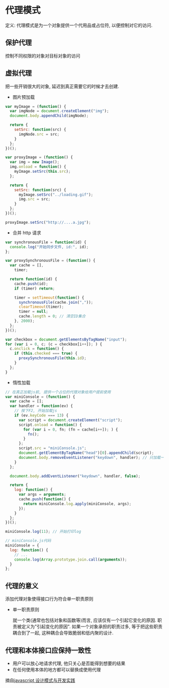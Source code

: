 # 代理模式

定义: 代理模式是为一个对象提供一个代用品或占位符, 以便控制对它的访问.

## 保护代理

控制不同权限的对象对目标对象的访问

## 虚拟代理

把一些开销很大的对象, 延迟到真正需要它的时候才去创建.

- 图片预加载

```javascript
var myImage = (function() {
  var imgNode = document.createElement("img");
  document.body.appendChild(imgNode);

  return {
    setSrc: function(src) {
      imgNode.src = src;
    }
  };
})();

var proxyImage = (function() {
  var img = new Image();
  img.onload = function() {
    myImage.setSrc(this.src);
  };

  return {
    setSrc: function(src) {
      myImage.setSrc("../loading.gif");
      img.src = src;
    }
  };
})();

proxyImage.setSrc("http://....a.jpg");
```

- 合并 http 请求

```javascript
var synchronousFile = function(id) {
  console.log("开始同步文件, id:", id);
};

var proxySynchronousFile = (function() {
  var cache = [],
    timer;

  return function(id) {
    cache.push(id);
    if (timer) return;

    timer = setTimeout(function() {
      synchronousFile(cache.join(","));
      clearTimeout(timer);
      timer = null;
      cache.length = 0; // 清空ID集合
    }, 2000);
  };
})();

var checkbox = document.getElementsByTagName("input");
for (var i = 0, c; (c = checkbox[i++]); ) {
  c.onclick = function() {
    if (this.checked === true) {
      proxySynchronousFile(this.id);
    }
  };
}
```

- 惰性加载

```javascript
// 在真正加载js前, 提供一个占位的代理对象给用户提前使用
var miniConsole = (function() {
  var cache = [];
  var handler = function(ev) {
    // 按下F2, 开始加载js
    if (ev.keyCode === 13) {
      var script = document.createElement("script");
      script.onload = function() {
        for (var i = 0, fn; (fn = cache[i++]); ) {
          fn();
        }
      };
      script.src = "miniConsole.js";
      document.getElementByTagName("head")[0].appendChild(script);
      document.body.removeEventListener("keydown", handler); // 只加载一次js
    }
  };

  document.body.addEventListener("keydown", handler, false);

  return {
    log: function() {
      var args = arguments;
      cache.push(function() {
        return miniConsole.log.apply(miniConsole, args);
      });
    }
  };
})();

miniConsole.log(11); // 开始打印log

// miniConsole.js代码
miniConsole = {
  log: function() {
    // ...
    console.log(Array.prototype.join.call(arguments));
  }
};
```

## 代理的意义

添加代理对象使得接口行为符合单一职责原则

- 单一职责原则

  就一个类(通常也包括对象和函数等)而言, 应该仅有一个引起它变化的原因. 职责被定义为"引起变化的原因". 如果一个对象承担的职责过多, 等于把这些职责耦合到了一起, 这种耦合会导致脆弱和低内聚的设计.

## 代理和本体接口应保持一致性

- 用户可以放心地请求代理, 他只关心是否能得到想要的结果
- 在任何使用本体的地方都可以替换成使用代理

摘自[javascript 设计模式与开发实践](https://book.douban.com/subject/26382780/)
